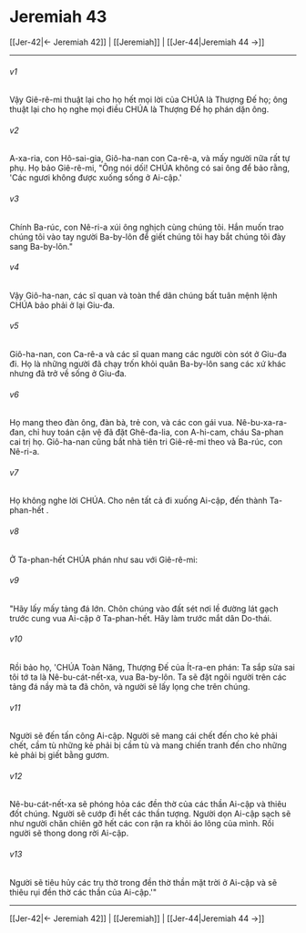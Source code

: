 # Jeremiah 43

[[Jer-42|← Jeremiah 42]] | [[Jeremiah]] | [[Jer-44|Jeremiah 44 →]]
***



###### v1 
Vậy Giê-rê-mi thuật lại cho họ hết mọi lời của CHÚA là Thượng Đế họ; ông thuật lại cho họ nghe mọi điều CHÚA là Thượng Đế họ phán dặn ông. 

###### v2 
A-xa-ria, con Hô-sai-gia, Giô-ha-nan con Ca-rê-a, và mấy người nữa rất tự phụ. Họ bảo Giê-rê-mi, "Ông nói dối! CHÚA không có sai ông để bảo rằng, 'Các ngươi không được xuống sống ở Ai-cập.' 

###### v3 
Chính Ba-rúc, con Nê-ri-a xúi ông nghịch cùng chúng tôi. Hắn muốn trao chúng tôi vào tay người Ba-by-lôn để giết chúng tôi hay bắt chúng tôi đày sang Ba-by-lôn." 

###### v4 
Vậy Giô-ha-nan, các sĩ quan và toàn thể dân chúng bất tuân mệnh lệnh CHÚA bảo phải ở lại Giu-đa. 

###### v5 
Giô-ha-nan, con Ca-rê-a và các sĩ quan mang các người còn sót ở Giu-đa đi. Họ là những người đã chạy trốn khỏi quân Ba-by-lôn sang các xứ khác nhưng đã trở về sống ở Giu-đa. 

###### v6 
Họ mang theo đàn ông, đàn bà, trẻ con, và các con gái vua. Nê-bu-xa-ra-đan, chỉ huy toán cận vệ đã đặt Ghê-đa-lia, con A-hi-cam, cháu Sa-phan cai trị họ. Giô-ha-nan cũng bắt nhà tiên tri Giê-rê-mi theo và Ba-rúc, con Nê-ri-a. 

###### v7 
Họ không nghe lời CHÚA. Cho nên tất cả đi xuống Ai-cập, đến thành Ta-phan-hết . 

###### v8 
Ở Ta-phan-hết CHÚA phán như sau với Giê-rê-mi: 

###### v9 
"Hãy lấy mấy tảng đá lớn. Chôn chúng vào đất sét nơi lề đường lát gạch trước cung vua Ai-cập ở Ta-phan-hết. Hãy làm trước mắt dân Do-thái. 

###### v10 
Rồi bảo họ, 'CHÚA Toàn Năng, Thượng Đế của Ít-ra-en phán: Ta sắp sửa sai tôi tớ ta là Nê-bu-cát-nết-xa, vua Ba-by-lôn. Ta sẽ đặt ngôi người trên các tảng đá nầy mà ta đã chôn, và người sẽ lấy lọng che trên chúng. 

###### v11 
Người sẽ đến tấn công Ai-cập. Người sẽ mang cái chết đến cho kẻ phải chết, cầm tù những kẻ phải bị cầm tù và mang chiến tranh đến cho những kẻ phải bị giết bằng gươm. 

###### v12 
Nê-bu-cát-nết-xa sẽ phóng hỏa các đền thờ của các thần Ai-cập và thiêu đốt chúng. Người sẽ cướp đi hết các thần tượng. Người dọn Ai-cập sạch sẽ như người chăn chiên gỡ hết các con rận ra khỏi áo lông của mình. Rồi người sẽ thong dong rời Ai-cập. 

###### v13 
Người sẽ tiêu hủy các trụ thờ trong đền thờ thần mặt trời ở Ai-cập và sẽ thiêu rụi đền thờ các thần của Ai-cập.'"

***
[[Jer-42|← Jeremiah 42]] | [[Jeremiah]] | [[Jer-44|Jeremiah 44 →]]
